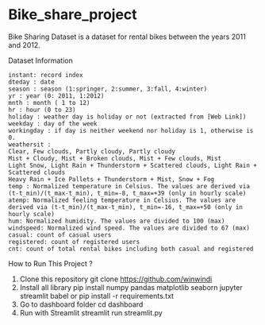 # Bike_share_project

Bike Sharing Dataset is a dataset for rental bikes between the years 2011 and 2012.

Dataset Information

    instant: record index
    dteday : date
    season : season (1:springer, 2:summer, 3:fall, 4:winter)
    yr : year (0: 2011, 1:2012)
    mnth : month ( 1 to 12)
    hr : hour (0 to 23)
    holiday : weather day is holiday or not (extracted from [Web Link])
    weekday : day of the week
    workingday : if day is neither weekend nor holiday is 1, otherwise is 0.
    weathersit :
    Clear, Few clouds, Partly cloudy, Partly cloudy
    Mist + Cloudy, Mist + Broken clouds, Mist + Few clouds, Mist
    Light Snow, Light Rain + Thunderstorm + Scattered clouds, Light Rain + Scattered clouds
    Heavy Rain + Ice Pallets + Thunderstorm + Mist, Snow + Fog
    temp : Normalized temperature in Celsius. The values are derived via (t-t_min)/(t_max-t_min), t_min=-8, t_max=+39 (only in hourly scale)
    atemp: Normalized feeling temperature in Celsius. The values are derived via (t-t_min)/(t_max-t_min), t_min=-16, t_max=+50 (only in hourly scale)
    hum: Normalized humidity. The values are divided to 100 (max)
    windspeed: Normalized wind speed. The values are divided to 67 (max)
    casual: count of casual users
    registered: count of registered users
    cnt: count of total rental bikes including both casual and registered
How to Run This Project ?
1. Clone this repository
  git clone https://github.com/winwindi
2. Install all library
  pip install numpy pandas matplotlib seaborn jupyter streamlit babel
  or
  pip install -r requirements.txt
4. Go to dashboard folder
  cd dashboard
5. Run with Streamlit
  streamlit run streamlit.py
